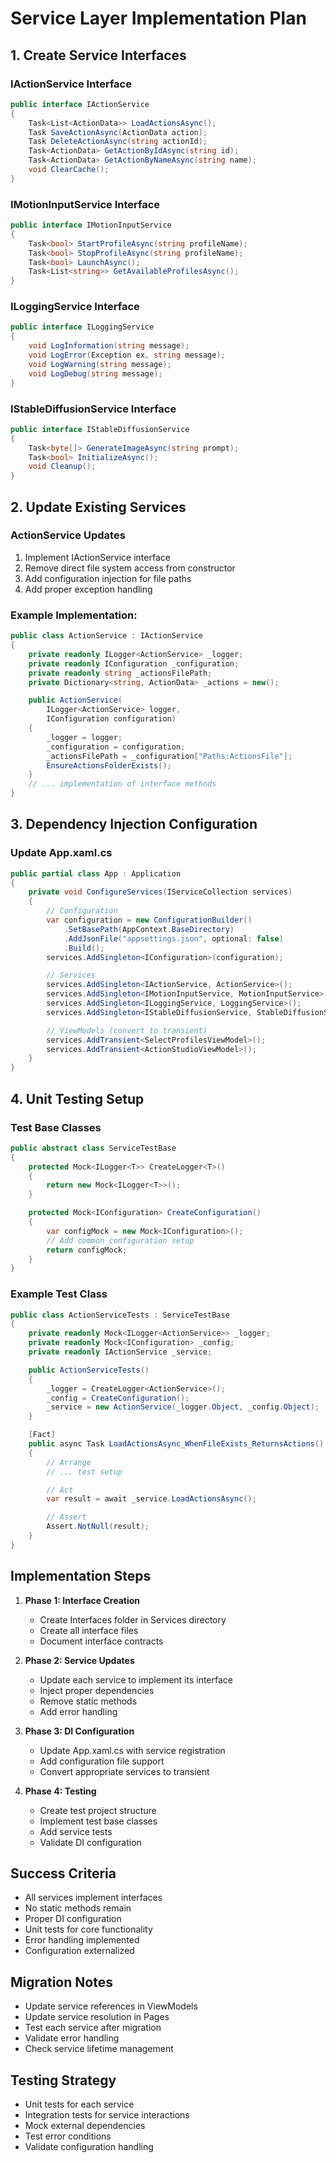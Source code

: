 # Service Layer Implementation Plan

## 1. Create Service Interfaces

### IActionService Interface
```csharp
public interface IActionService
{
    Task<List<ActionData>> LoadActionsAsync();
    Task SaveActionAsync(ActionData action);
    Task DeleteActionAsync(string actionId);
    Task<ActionData> GetActionByIdAsync(string id);
    Task<ActionData> GetActionByNameAsync(string name);
    void ClearCache();
}
```

### IMotionInputService Interface
```csharp
public interface IMotionInputService
{
    Task<bool> StartProfileAsync(string profileName);
    Task<bool> StopProfileAsync(string profileName);
    Task<bool> LaunchAsync();
    Task<List<string>> GetAvailableProfilesAsync();
}
```

### ILoggingService Interface
```csharp
public interface ILoggingService
{
    void LogInformation(string message);
    void LogError(Exception ex, string message);
    void LogWarning(string message);
    void LogDebug(string message);
}
```

### IStableDiffusionService Interface
```csharp
public interface IStableDiffusionService
{
    Task<byte[]> GenerateImageAsync(string prompt);
    Task<bool> InitializeAsync();
    void Cleanup();
}
```

## 2. Update Existing Services

### ActionService Updates
1. Implement IActionService interface
2. Remove direct file system access from constructor
3. Add configuration injection for file paths
4. Add proper exception handling

### Example Implementation:
```csharp
public class ActionService : IActionService
{
    private readonly ILogger<ActionService> _logger;
    private readonly IConfiguration _configuration;
    private readonly string _actionsFilePath;
    private Dictionary<string, ActionData> _actions = new();

    public ActionService(
        ILogger<ActionService> logger, 
        IConfiguration configuration)
    {
        _logger = logger;
        _configuration = configuration;
        _actionsFilePath = _configuration["Paths:ActionsFile"];
        EnsureActionsFolderExists();
    }
    // ... implementation of interface methods
}
```

## 3. Dependency Injection Configuration

### Update App.xaml.cs
```csharp
public partial class App : Application
{
    private void ConfigureServices(IServiceCollection services)
    {
        // Configuration
        var configuration = new ConfigurationBuilder()
            .SetBasePath(AppContext.BaseDirectory)
            .AddJsonFile("appsettings.json", optional: false)
            .Build();
        services.AddSingleton<IConfiguration>(configuration);

        // Services
        services.AddSingleton<IActionService, ActionService>();
        services.AddSingleton<IMotionInputService, MotionInputService>();
        services.AddSingleton<ILoggingService, LoggingService>();
        services.AddSingleton<IStableDiffusionService, StableDiffusionService>();

        // ViewModels (convert to transient)
        services.AddTransient<SelectProfilesViewModel>();
        services.AddTransient<ActionStudioViewModel>();
    }
}
```

## 4. Unit Testing Setup

### Test Base Classes
```csharp
public abstract class ServiceTestBase
{
    protected Mock<ILogger<T>> CreateLogger<T>()
    {
        return new Mock<ILogger<T>>();
    }

    protected Mock<IConfiguration> CreateConfiguration()
    {
        var configMock = new Mock<IConfiguration>();
        // Add common configuration setup
        return configMock;
    }
}
```

### Example Test Class
```csharp
public class ActionServiceTests : ServiceTestBase
{
    private readonly Mock<ILogger<ActionService>> _logger;
    private readonly Mock<IConfiguration> _config;
    private readonly IActionService _service;

    public ActionServiceTests()
    {
        _logger = CreateLogger<ActionService>();
        _config = CreateConfiguration();
        _service = new ActionService(_logger.Object, _config.Object);
    }

    [Fact]
    public async Task LoadActionsAsync_WhenFileExists_ReturnsActions()
    {
        // Arrange
        // ... test setup

        // Act
        var result = await _service.LoadActionsAsync();

        // Assert
        Assert.NotNull(result);
    }
}
```

## Implementation Steps

1. **Phase 1: Interface Creation**
   - Create Interfaces folder in Services directory
   - Create all interface files
   - Document interface contracts

2. **Phase 2: Service Updates**
   - Update each service to implement its interface
   - Inject proper dependencies
   - Remove static methods
   - Add error handling

3. **Phase 3: DI Configuration**
   - Update App.xaml.cs with service registration
   - Add configuration file support
   - Convert appropriate services to transient

4. **Phase 4: Testing**
   - Create test project structure
   - Implement test base classes
   - Add service tests
   - Validate DI configuration

## Success Criteria
- All services implement interfaces
- No static methods remain
- Proper DI configuration
- Unit tests for core functionality
- Error handling implemented
- Configuration externalized

## Migration Notes
- Update service references in ViewModels
- Update service resolution in Pages
- Test each service after migration
- Validate error handling
- Check service lifetime management

## Testing Strategy
- Unit tests for each service
- Integration tests for service interactions
- Mock external dependencies
- Test error conditions
- Validate configuration handling